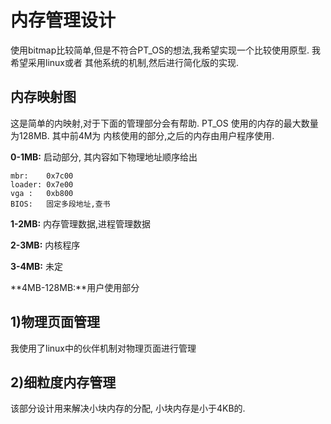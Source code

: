 内存管理设计
====

使用bitmap比较简单,但是不符合PT_OS的想法,我希望实现一个比较使用原型. 我希望采用linux或者
其他系统的机制,然后进行简化版的实现.


内存映射图
----

这是简单的内映射,对于下面的管理部分会有帮助. PT_OS 使用的内存的最大数量为128MB. 其中前4M为
内核使用的部分,之后的内存由用户程序使用.

**0-1MB:** 启动部分, 其内容如下物理地址顺序给出

	mbr:	0x7c00
	loader:	0x7e00	
	vga	:	0xb800
	BIOS:	固定多段地址,查书	

**1-2MB:** 内存管理数据,进程管理数据
	
	
**2-3MB:** 内核程序
	
**3-4MB:** 未定
	
**4MB-128MB:**用户使用部分


1)物理页面管理
----

我使用了linux中的伙伴机制对物理页面进行管理


2)细粒度内存管理
----

该部分设计用来解决小块内存的分配, 小块内存是小于4KB的.

